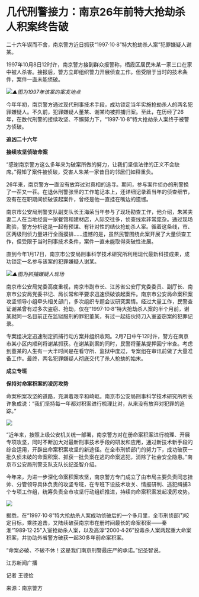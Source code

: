 # 几代刑警接力：南京26年前特大抢劫杀人积案终告破

二十六年锲而不舍，南京警方近日抓获“1997·10·8”特大抢劫杀人案”犯罪嫌疑人谢某。

1997年10月8日12时许，南京警方接到群众报警称，栖霞区居民朱某一家三口在家中被人杀害。接报后，警方立即组织警力开展侦查工作。但受限于当时的技术条件，案件一直未能侦破。

![](https://inews.gtimg.com/newsapp_bt/0/15775572256/1000)_▲图为1997年该案的案发地点_

今年年初，南京警方通过现代刑事技术手段，成功锁定当年实施抢劫杀人的两名犯罪嫌疑人。不久前，犯罪嫌疑人董某、谢某均被抓捕归案。至此，在历经了26年，在数代刑警的接续攻坚、不懈努力下，“1997·10·8”特大抢劫杀人案终于被警方侦破。

**追凶二十六年**

**接续攻坚侦破命案**

“感谢南京警方这么多年来为破案所做的努力，让我们坚信法律的正义不会缺席。”得知了案件被侦破，受害人朱某一家昔日的邻居们如释重负。

26年来，南京警方一直没有放弃过对真相的追寻。期间，参与案件侦办的刑警换了一茬又一茬。在退休刑警张坚的工作笔记本上，还详细记录着当年的侦查细节，没有在在职期间侦破该起案件，曾经是他一直挂在嘴边的遗憾。

南京市公安局刑警支队副支队长王海荣当年参与了现场勘查工作，他介绍，朱某夫妻二人在当地经营一家餐馆和建材店，人际交往多，侦查线索非常庞杂。通过现场勘验，警方分析这是一起有预谋、有针对性的结伙抢劫杀人案。循着这条线，市、区两级刑侦力量进行全面摸排……遗憾的是，虽然民警围绕此案开展了大量侦查工作，但受限于当时刑事技术条件，案件一直未能取得突破性进展。

直到今年1月17日，南京市公安局刑事科学技术研究所利用现代最新科技成果，成功锁定一名参与该案的犯罪嫌疑人谢某。

![](https://inews.gtimg.com/newsapp_bt/0/15775572306/1000)_▲图为抓捕嫌疑人现场_

南京市公安局党委高度重视，南京市副市长、江苏省公安厅党委委员、副厅长、南京市公安局党委书记、局长常和平要求迅速侦破该起案件。南京市公安局命案积案攻坚领导小组牵头相关部门，多次组织专题会议研究案情。经过大量工作，民警查证谢某曾有过多次盗窃、抢劫，仅在“1997·10·8”特大抢劫杀人案的半个月前，谢某就同一名目前正在监狱服刑的罪犯董某，有过一起结伙持刀入室盗窃案的犯罪记录。

专案组决定迅速制定抓捕行动方案并组织收网。2月7日中午12时许，警方在南京市某小区内顺利将谢某抓获。在谢某到案的同时，民警将董某提押回宁审查。考虑到董某的人生有一大半时间是在看守所、监狱中度过，专案组在审讯前做了大量准备工作。最终，两名犯罪嫌疑人彻底交代了杀人抢劫的始末。

**成立专班**

**保持对命案积案的凌厉攻势**

命案积案攻坚的道路，充满着艰辛和崎岖。南京市公安局刑事科学技术研究所所长许象成说：“我们坚持每一年都对积案进行梳理比对，从来没有放弃对犯罪的追踪。”

![](https://inews.gtimg.com/newsapp_bt/0/15775572356/1000)

“近年来，按照上级公安机关统一部署，南京警方对在册命案积案进行梳理、开展专项攻坚，同时不断加大对最新刑事技术手段的研发和应用，通过新技术新手段的综合运用，开辟出命案积案攻坚的新途径。在全市刑侦部门的努力下，成功破获一批久侦未破的命案积案、抓获一批负案在逃的命案逃犯，消除了社会安全隐患。”南京市公安局刑警支队支队长纪圣智介绍。

今年来，为进一步深化命案积案攻坚，南京警方专门成立了由市局主要负责同志挂帅、分管领导具体负责的攻坚专班，在专班下设技术攻关、情报研判、逃犯缉捕3个专项工作组，统筹负责全市攻坚行动组织推进，持续向命案积案发起凌厉攻势。

![](https://inews.gtimg.com/newsapp_bt/0/15775572315/1000)

据悉，在“1997·10·8”特大抢劫杀人案成功侦破后的一个多月里，全市刑侦部门咬定目标，乘胜追击，又陆续破获南京市在册时间最长的命案积案——秦淮“1989·12·25”入室抢劫杀人案，以及高淳“2000·4·26”投毒杀人案两起重大命案积案，并协助外省警方破获一起30多年前命案积案。

“命案必破、不破不休！这是我们南京刑警最庄严的承诺。”纪圣智说。

江苏新闻广播

记者 王德俭

来源：南京警方


